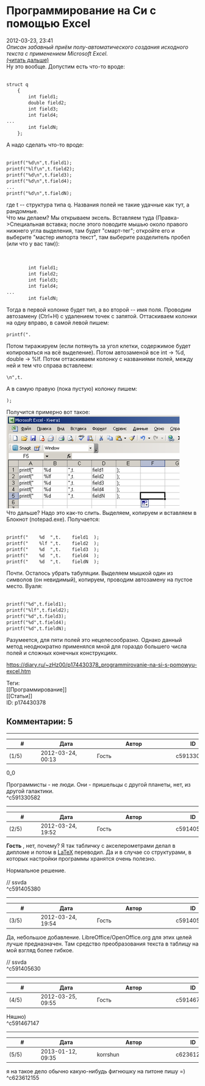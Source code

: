 Программирование на Си с помощью Excel
======================================

  
2012-03-23, 23:41  
  *Описан забавный приём полу-автоматического создания исходного текста с применением Microsoft Excel.*    
  [(читать дальше)](https://zHz00.diary.ru/p174430378.htm?index=1#linkmore174430378m1)      
 Ну это вообще. Допустим есть что-то вроде:   
 
```
  
struct q
	{
		int field1;
		double field2;
		int field3;
		int field4;
...
		int fieldN;  
	};
```
   
   
 А надо сделать что-то вроде:   
 
```
  
printf("%d\n",t.field1);  
printf("%lf\n",t.field2);  
printf("%d\n",t.field3);  
printf("%d\n",t.field4);  
...  
printf("%d\n",t.fieldN);  

```
   
 где t -- структура типа q. Названия полей не такие удачные как тут, а рандомные.   
 Что мы делаем? Мы открываем эксель. Вставляем туда (Правка->Специальная вставка; после этого поводите мышью около правого нижнего угла выделения, там будет "смарт-тег"; откройте его и выберите "мастер импорта текст", там выберите разделитель пробел (или что у вас там)):   
 
```
  
  
		int field1;  
		int field2;  
		int field3;  
		int field4;  
...  
		int fieldN;  

```
   
 Тогда в первой колонке будет тип, а во второй -- имя поля. Проводим автозамену (Ctrl+H) с удалением точек с запятой. Оттаскиваем колонки на одну вправо, в самой левой пишем:   
 
```
printf(".
```
   
 Потом тиражируем (если потянуть за угол клетки, содержимое будет копироваться на всё выделение). Потом автозаменой все int -> %d, double -> %lf. Потом оттаскиваем колонку с названиями полей, между ней и тем что справа вставлеем:   
 
```
\n",t.
```
   
 А в самую правую (пока пустую) колонку пишем:   
 
```
);
```
   
 Получится примерно вот такое:   
  ![](pics/194449bab2cf.png)    
 Что дальше? Надо это как-то слить. Выделяем, копируем и вставляем в Блокнот (notepad.exe). Получается:   
 
```
  
printf("	%d	",t.	field1	);  
printf("	%lf	",t.	field2	);  
printf("	%d	",t.	field3	);  
printf("	%d	",t.	field4	);  
printf("	%d	",t.	fieldN	);  

```
   
 Почти. Осталось убрать табуляции. Выделяем мышкой один из символов (он невидимый), копируем, проводим автозамену на пустое место. Вуаля:   
 
```
  
printf("%d",t.field1);  
printf("%lf",t.field2);  
printf("%d",t.field3);  
printf("%d",t.field4);  
printf("%d",t.fieldN);  

```
   
   
 Разумеется, для пяти полей это нецелесообразно. Однако данный метод неоднократно применялся мной для гораздо большего числа полей и сложных конечных конструкциях.   
     
  
<https://diary.ru/~zHz00/p174430378_programmirovanie-na-si-s-pomowyu-excel.htm>  
  
Теги:  
[[Программирование]]  
[[Статьи]]  
ID: p174430378  


Комментарии: 5
--------------

  


---



|         #         |              Дата              |                     Автор                     |           ID           |
| --- | --- | --- | --- |
| (1/5) | 2012-03-24, 00:13 | Гость | c591330582 |

  
 0\_0   
   
 Программисты - не люди. Они - пришельцы с другой планеты, нет, из другой галактики.   
 ^c591330582

---



|         #         |              Дата              |                     Автор                     |           ID           |
| --- | --- | --- | --- |
| (2/5) | 2012-03-24, 19:52 | Гость | c591405380 |

  
  **Гость**  , нет, почему? Я так табличку с акселерометрами делал в дипломе и потом в  [LaTeX](https://ru.wikipedia.org/wiki/LaTeX)  переводил. Да и в случае со структурами, в которых настройки программы хранятся очень полезно.   
   
 Нормальное решение.   
   
 // ssvda   
 ^c591405380

---



|         #         |              Дата              |                     Автор                     |           ID           |
| --- | --- | --- | --- |
| (3/5) | 2012-03-24, 19:54 | Гость | c591405630 |

  
 Да, небольшое добавление. LibreOffice/OpenOffice.org для этих целей лучше предназначен. Там средство преобразования текста в таблицу на мой взгляд более гибкое.   
   
 // ssvda   
 ^c591405630

---



|         #         |              Дата              |                     Автор                     |           ID           |
| --- | --- | --- | --- |
| (4/5) | 2012-03-25, 09:55 | Гость | c591467147 |

  
 Няшно)   
 ^c591467147

---



|         #         |              Дата              |                     Автор                     |           ID           |
| --- | --- | --- | --- |
| (5/5) | 2013-01-12, 09:35 | korrshun | c623612155 |

  
 я на такое дело обычно какую-нибудь фигнюшку на питоне пишу =)   
 ^c623612155